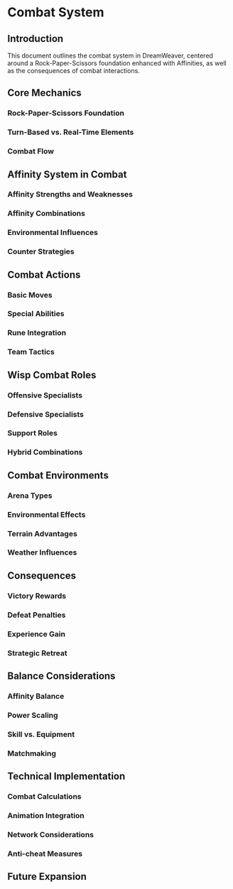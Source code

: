 # Combat System

## Introduction
This document outlines the combat system in DreamWeaver, centered around a Rock-Paper-Scissors foundation enhanced with Affinities, as well as the consequences of combat interactions.

## Core Mechanics
### Rock-Paper-Scissors Foundation
### Turn-Based vs. Real-Time Elements
### Combat Flow

## Affinity System in Combat
### Affinity Strengths and Weaknesses
### Affinity Combinations
### Environmental Influences
### Counter Strategies

## Combat Actions
### Basic Moves
### Special Abilities
### Rune Integration
### Team Tactics

## Wisp Combat Roles
### Offensive Specialists
### Defensive Specialists
### Support Roles
### Hybrid Combinations

## Combat Environments
### Arena Types
### Environmental Effects
### Terrain Advantages
### Weather Influences

## Consequences
### Victory Rewards
### Defeat Penalties
### Experience Gain
### Strategic Retreat

## Balance Considerations
### Affinity Balance
### Power Scaling
### Skill vs. Equipment
### Matchmaking

## Technical Implementation
### Combat Calculations
### Animation Integration
### Network Considerations
### Anti-cheat Measures

## Future Expansion 